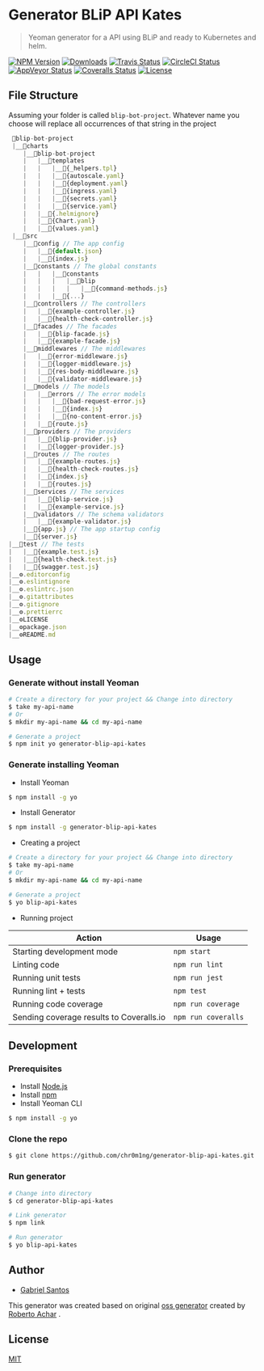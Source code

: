 # Generator BLiP API Kates

> Yeoman generator for a API using BLiP and ready to Kubernetes and helm.

[![NPM Version][npm-badge]][npm-url]
[![Downloads][npm-downloads-badge]][npm-downloads-url]
[![Travis Status][travis-badge]][travis-url]
[![CircleCI Status][circleci-badge]][circleci-url]
[![AppVeyor Status][appveyor-badge]][appveyor-url]
[![Coveralls Status][coveralls-badge]][coveralls-url]
[![License][license-badge]][license-url]

## File Structure

Assuming your folder is called `blip-bot-project`.
Whatever name you choose will replace all occurrences of that string in the project

```js
 📁blip-bot-project
 |__📁charts
    |__📁blip-bot-project
    |   |__📁templates
    |   |   |__📃{_helpers.tpl}
    |   |   |__📃{autoscale.yaml}
    |   |   |__📃{deployment.yaml}
    |   |   |__📃{ingress.yaml}
    |   |   |__📃{secrets.yaml}
    |   |   |__📃{service.yaml}
    |   |__📃{.helmignore}
    |   |__📃{Chart.yaml}
    |   |__📃{values.yaml}
 |__📁src
    |__📁config // The app config
    |   |__📃{default.json}
    |   |__📃{index.js}
    |__📁constants // The global constants
    |   |   |__📁constants
    |   |   |   |__📁blip
    |   |   |   |   |__📃{command-methods.js}
    |   |   |__📃{...}
    |__📁controllers // The controllers
    |   |__📃{example-controller.js}
    |   |__📃{health-check-controller.js}
    |__📁facades // The facades
    |   |__📃{blip-facade.js}
    |   |__📃{example-facade.js}
    |__📁middlewares // The middlewares
    |   |__📃{error-middleware.js}
    |   |__📃{logger-middleware.js}
    |   |__📃{res-body-middleware.js}
    |   |__📃{validator-middleware.js}
    |__📁models // The models
    |   |__📁errors // The error models
    |   |   |__📃{bad-request-error.js}
    |   |   |__📃{index.js}
    |   |   |__📃{no-content-error.js}
    |   |__📃{route.js}
    |__📁providers // The providers
    |   |__📃{blip-provider.js}
    |   |__📃{logger-provider.js}
    |__📁routes // The routes
    |   |__📃{example-routes.js}
    |   |__📃{health-check-routes.js}
    |   |__📃{index.js}
    |   |__📃{routes.js}
    |__📁services // The services
    |   |__📃{blip-service.js}
    |   |__📃{example-service.js}
    |__📁validators // The schema validators
    |   |__📃{example-validator.js}
    |__📃{app.js} // The app startup config
    |__📃{server.js}
|__📁test // The tests
|   |__📃{example.test.js}
|   |__📃{health-check.test.js}
|   |__📃{swagger.test.js}
|__⚙️.editorconfig
|__⚙️.eslintignore
|__⚙️.eslintrc.json
|__⚙️.gitattributes
|__⚙️.gitignore
|__⚙️.prettierrc
|__⚙️LICENSE
|__⚙️package.json
|__⚙️README.md
```

## Usage

### Generate without install Yeoman

```bash
# Create a directory for your project && Change into directory
$ take my-api-name
# Or
$ mkdir my-api-name && cd my-api-name

# Generate a project
$ npm init yo generator-blip-api-kates
```

### Generate installing Yeoman

-   Install Yeoman

```bash
$ npm install -g yo
```

-   Install Generator

```bash
$ npm install -g generator-blip-api-kates
```

-   Creating a project

```bash
# Create a directory for your project && Change into directory
$ take my-api-name
# Or
$ mkdir my-api-name && cd my-api-name

# Generate a project
$ yo blip-api-kates
```

-   Running project

| Action                                   | Usage               |
| ---------------------------------------- | ------------------- |
| Starting development mode                | `npm start`         |
| Linting code                             | `npm run lint`      |
| Running unit tests                       | `npm run jest`      |
| Running lint + tests                     | `npm test`          |
| Running code coverage                    | `npm run coverage`  |
| Sending coverage results to Coveralls.io | `npm run coveralls` |

## Development

### Prerequisites

-   Install [Node.js](https://nodejs.org)
-   Install [npm](https://www.npmjs.com/)
-   Install Yeoman CLI

```bash
$ npm install -g yo
```

### Clone the repo

```bash
$ git clone https://github.com/chr0m1ng/generator-blip-api-kates.git
```

### Run generator

```bash
# Change into directory
$ cd generator-blip-api-kates

# Link generator
$ npm link

# Run generator
$ yo blip-api-kates
```

## Author

-   [Gabriel Santos](https://twitter.com/alitalvez)

This generator was created based on original [oss generator](https://github.com/robertoachar/generator-blip-api-kates) created by [Roberto Achar](https://twitter.com/robertoachar) .

## License

[MIT](https://github.com/chr0m1ng/generator-blip-api-kates/blob/master/LICENSE)

[npm-badge]: https://img.shields.io/npm/v/generator-blip-api-kates.svg
[npm-url]: https://www.npmjs.com/package/generator-blip-api-kates
[npm-downloads-badge]: https://img.shields.io/npm/dt/generator-blip-api-kates.svg
[npm-downloads-url]: https://www.npmjs.com/package/generator-blip-api-kates
[travis-badge]: https://travis-ci.org/chr0m1ng/generator-blip-api-kates.svg?branch=master
[travis-url]: https://travis-ci.org/chr0m1ng/generator-blip-api-kates
[circleci-badge]: https://circleci.com/gh/chr0m1ng/generator-blip-api-kates/tree/master.svg?style=shield
[circleci-url]: https://circleci.com/gh/chr0m1ng/generator-blip-api-kates
[appveyor-badge]: https://ci.appveyor.com/api/projects/status/github/chr0m1ng/generator-blip-api-kates?branch=master&svg=true
[appveyor-url]: https://ci.appveyor.com/project/chr0m1ng/generator-blip-api-kates
[coveralls-badge]: https://coveralls.io/repos/github/chr0m1ng/generator-blip-api-kates/badge.svg?branch=master
[coveralls-url]: https://coveralls.io/github/chr0m1ng/generator-blip-api-kates?branch=master
[license-badge]: https://img.shields.io/github/license/chr0m1ng/generator-blip-api-kates.svg
[license-url]: https://opensource.org/licenses/MIT
